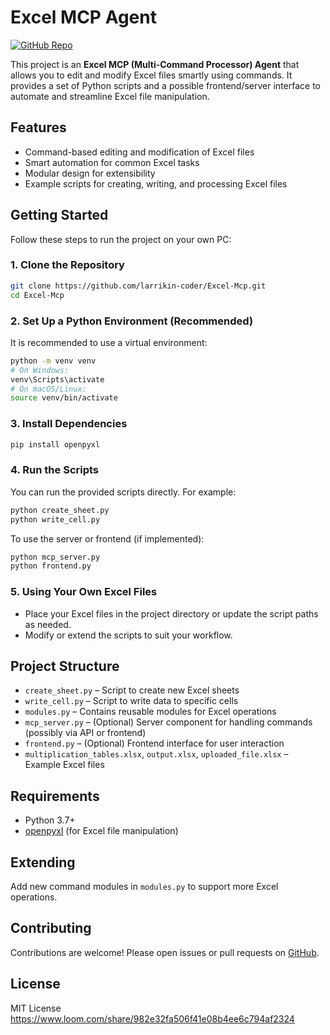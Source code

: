 # Excel MCP Agent

[![GitHub Repo](https://img.shields.io/badge/GitHub-Excel--Mcp-blue?logo=github)](https://github.com/larrikin-coder/Excel-Mcp)

This project is an **Excel MCP (Multi-Command Processor) Agent** that allows you to edit and modify Excel files smartly using commands. It provides a set of Python scripts and a possible frontend/server interface to automate and streamline Excel file manipulation.

## Features
- Command-based editing and modification of Excel files
- Smart automation for common Excel tasks
- Modular design for extensibility
- Example scripts for creating, writing, and processing Excel files

## Getting Started

Follow these steps to run the project on your own PC:

### 1. Clone the Repository

```bash
git clone https://github.com/larrikin-coder/Excel-Mcp.git
cd Excel-Mcp
```

### 2. Set Up a Python Environment (Recommended)

It is recommended to use a virtual environment:

```bash
python -m venv venv
# On Windows:
venv\Scripts\activate
# On macOS/Linux:
source venv/bin/activate
```

### 3. Install Dependencies

```bash
pip install openpyxl
```

### 4. Run the Scripts

You can run the provided scripts directly. For example:

```bash
python create_sheet.py
python write_cell.py
```

To use the server or frontend (if implemented):

```bash
python mcp_server.py
python frontend.py
```

### 5. Using Your Own Excel Files

- Place your Excel files in the project directory or update the script paths as needed.
- Modify or extend the scripts to suit your workflow.

## Project Structure
- `create_sheet.py` – Script to create new Excel sheets
- `write_cell.py` – Script to write data to specific cells
- `modules.py` – Contains reusable modules for Excel operations
- `mcp_server.py` – (Optional) Server component for handling commands (possibly via API or frontend)
- `frontend.py` – (Optional) Frontend interface for user interaction
- `multiplication_tables.xlsx`, `output.xlsx`, `uploaded_file.xlsx` – Example Excel files

## Requirements
- Python 3.7+
- [openpyxl](https://pypi.org/project/openpyxl/) (for Excel file manipulation)

## Extending
Add new command modules in `modules.py` to support more Excel operations.

## Contributing
Contributions are welcome! Please open issues or pull requests on [GitHub](https://github.com/larrikin-coder/Excel-Mcp).

## License
MIT License
https://www.loom.com/share/982e32fa506f41e08b4ee6c794af2324